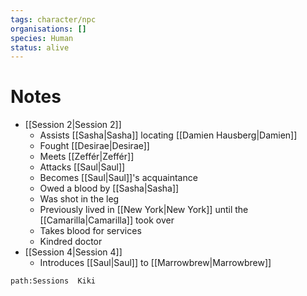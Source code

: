 ```yaml
---
tags: character/npc
organisations: []
species: Human
status: alive
---
```



# Notes
- [[Session 2|Session 2]]
	- Assists [[Sasha|Sasha]] locating [[Damien Hausberg|Damien]]
	- Fought [[Desirae|Desirae]]
	- Meets [[Zeffér|Zeffér]]
	- Attacks [[Saul|Saul]]
	- Becomes [[Saul|Saul]]'s acquaintance
	- Owed a blood by [[Sasha|Sasha]]
	- Was shot in the leg
	- Previously lived in [[New York|New York]] until the [[Camarilla|Camarilla]] took over
	- Takes blood for services
	- Kindred doctor
- [[Session 4|Session 4]]
	- Introduces [[Saul|Saul]] to [[Marrowbrew|Marrowbrew]]


```query
path:Sessions  Kiki
```
